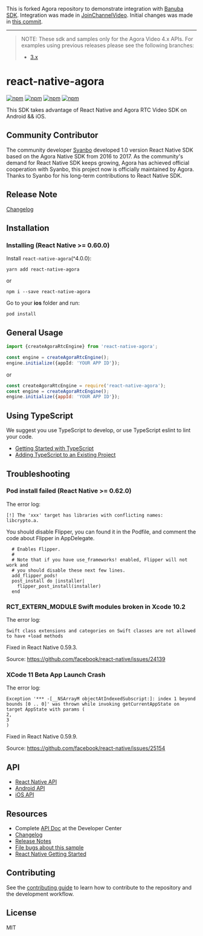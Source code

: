 This is forked Agora repository to demonstrate integration with [Banuba SDK](https://docs.banuba.com).
Integration was made in 
[JoinChannelVideo](https://github.com/Banuba/banuba-react-native-agora/tree/main/example/src/examples/basic/JoinChannelVideo).
Initial changes was made in [this commit](https://github.com/AgoraIO-Extensions/react-native-agora/compare/main...Banuba:banuba-react-native-agora:main). 

---

> NOTE: These sdk and samples only for the Agora Video 4.x APIs. For examples using previous releases please see the following branches:
>  - [3.x](https://github.com/AgoraIO-Extensions/react-native-agora/tree/3.x)

# react-native-agora

[![npm](https://img.shields.io/npm/v/react-native-agora.svg)](https://www.npmjs.com/package/react-native-agora)
[![npm](https://img.shields.io/npm/dm/react-native-agora.svg)](https://www.npmjs.com/package/react-native-agora)
[![npm](https://img.shields.io/npm/dt/react-native-agora.svg)](https://www.npmjs.com/package/react-native-agora)
[![npm](https://img.shields.io/npm/l/react-native-agora.svg)](LICENSE)

This SDK takes advantage of React Native and Agora RTC Video SDK on Android && iOS.

## Community Contributor

The community developer [Syanbo](https://github.com/syanbo) developed 1.0 version React Native SDK based on the Agora
Native SDK from 2016 to 2017. As the community's demand for React Native SDK keeps growing, Agora has achieved official
cooperation with Syanbo, this project now is officially maintained by Agora. Thanks to Syanbo for his long-term
contributions to React Native SDK.

## Release Note

[Changelog](CHANGELOG.md)

## Installation

### Installing (React Native >= 0.60.0)

Install `react-native-agora`(^4.0.0):

```shell script
yarn add react-native-agora
```

or

```shell script
npm i --save react-native-agora
```

Go to your **ios** folder and run:

```shell script
pod install
```

## General Usage

```typescript
import {createAgoraRtcEngine} from 'react-native-agora';

const engine = createAgoraRtcEngine();
engine.initialize({appId: 'YOUR APP ID'});
```

or

```javascript
const createAgoraRtcEngine = require('react-native-agora');
const engine = createAgoraRtcEngine();
engine.initialize({appId: 'YOUR APP ID'});
```

## Using TypeScript

We suggest you use TypeScript to develop, or use TypeScript eslint to lint your code.

* [Getting Started with TypeScript](https://reactnative.dev/docs/typescript#getting-started-with-typescript)
* [Adding TypeScript to an Existing Project](https://reactnative.dev/docs/typescript#adding-typescript-to-an-existing-project)

## Troubleshooting

### Pod install failed (React Native >= 0.62.0)

The error log:

```
[!] The 'xxx' target has libraries with conflicting names: libcrypto.a.
```

You should disable Flipper, you can found it in the Podfile, and comment the code about Flipper in AppDelegate.

```
  # Enables Flipper.
  #
  # Note that if you have use_frameworks! enabled, Flipper will not work and
  # you should disable these next few lines.
  add_flipper_pods!
  post_install do |installer|
    flipper_post_install(installer)
  end
```

### RCT_EXTERN_MODULE Swift modules broken in Xcode 10.2

The error log:

```
Swift class extensions and categories on Swift classes are not allowed to have +load methods
```

Fixed in React Native 0.59.3.

Source: https://github.com/facebook/react-native/issues/24139

### XCode 11 Beta App Launch Crash

The error log:

```
Exception '*** -[__NSArrayM objectAtIndexedSubscript:]: index 1 beyond bounds [0 .. 0]' was thrown while invoking getCurrentAppState on target AppState with params (
2,
3
)
```

Fixed in React Native 0.59.9.

Source: https://github.com/facebook/react-native/issues/25154

## API

* [React Native API](https://api-ref.agora.io/en/video-sdk/react-native/4.x/API/rtc_api_overview_ng.html)
* [Android API](https://api-ref.agora.io/en/video-sdk/android/4.x/API/rtc_api_overview_ng.html)
* [iOS API](https://api-ref.agora.io/en/video-sdk/ios/4.x/API/rtc_api_overview_ng.html)

## Resources

* Complete [API Doc](https://docs.agora.io/en/) at the Developer Center
* [Changelog](CHANGELOG.md)
* [Release Notes](https://docs.agora.io/en/video-calling/reference/release-notes?platform=react-native)
* [File bugs about this sample](https://github.com/AgoraIO-Extensions/react-native-agora/issues)
* [React Native Getting Started](https://facebook.github.io/react-native/docs/getting-started.html)

## Contributing

See the [contributing guide](CONTRIBUTING.md) to learn how to contribute to the repository and the development workflow.

## License

MIT
